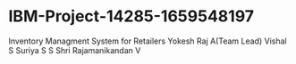 # IBM-Project-14285-1659548197
Inventory Managment System for Retailers
Yokesh Raj A(Team Lead)
Vishal S
Suriya S S
Shri Rajamanikandan V

